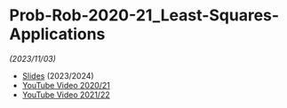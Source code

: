 # Prob-Rob-2020-21_Least-Squares-Applications

_(2023/11/03)_

- [Slides](/doc/lectures/prob-rob-2023-24_19_least-squares-odometry-calibration.pdf) (2023/2024)
- [YouTube Video 2020/21](https://youtu.be/1FVTzerTGpU)
- [YouTube Video 2021/22](https://youtu.be/BlQ8lesEIlI)

